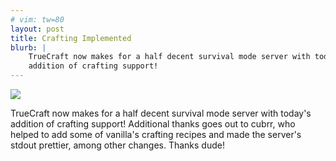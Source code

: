 ```yaml
---
# vim: tw=80
layout: post
title: Crafting Implemented
blurb: |
    TrueCraft now makes for a half decent survival mode server with today's
    addition of crafting support!
---
```


![](http://a.pomf.se/gglafz.png)

TrueCraft now makes for a half decent survival mode server with today's addition
of crafting support! Additional thanks goes out to cubrr, who helped to add some
of vanilla's crafting recipes and made the server's stdout prettier, among other
changes. Thanks dude!
